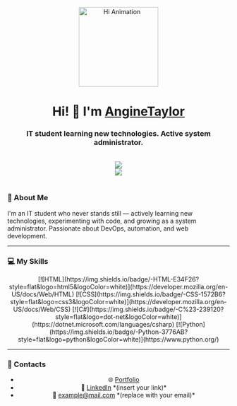 <p align="center">
  <img src="https://github.com/blackcater/blackcater/raw/main/images/Hi.gif"  alt="Hi Animation" width="180"/>
</p>

<h1 align="center">Hi! 👋 I'm <a href="https://daniilshat.ru"  target="_blank">AngineTaylor</a></h1>
<h3 align="center">IT student learning new technologies. Active system administrator.</h3>

<br />

<div align="center">
  <a href="https://github.com/AngineTaylor"> 
    <img src="https://github-readme-stats.vercel.app/api?username=AngineTaylor&show_icons=true&theme=radical" />
  </a>
  <br />
  <a href="https://github.com/anuraghazra/github-readme-stats">
    <img src="https://github-readme-stats.vercel.app/api/top-langs/?username=AngineTaylor&layout=compact&theme=radical" />
  </a>
</div>

<br />

### 🧠 About Me 
I'm an IT student who never stands still — actively learning new technologies, experimenting with code, and growing as a system administrator. Passionate about DevOps, automation, and web development.

---

### 💻 My Skills

<div align="center">
  [![HTML](https://img.shields.io/badge/-HTML-E34F26?style=flat&logo=html5&logoColor=white)](https://developer.mozilla.org/en-US/docs/Web/HTML)
  [![CSS](https://img.shields.io/badge/-CSS-1572B6?style=flat&logo=css3&logoColor=white)](https://developer.mozilla.org/en-US/docs/Web/CSS)
  [![C#](https://img.shields.io/badge/-C%23-239120?style=flat&logo=dot-net&logoColor=white)](https://dotnet.microsoft.com/languages/csharp) 
  [![Python](https://img.shields.io/badge/-Python-3776AB?style=flat&logo=python&logoColor=white)](https://www.python.org/)
</div>

---

### 🔗 Contacts 

<div align="center">
  <ul>
    <li>🌐 <a href="https://daniilshat.ru">Portfolio</a></li> 
    <li>💼 <a href="#">LinkedIn</a> *(insert your link)*</li>
    <li>📧 <a href="mailto:example@mail.com">example@mail.com</a> *(replace with your email)*</li>
  </ul>
</div>

